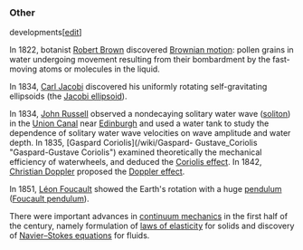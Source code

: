 ### Other
developments[[edit](/w/index.php?title=History\_of\_physics&action=edit&section=22
"Edit section: Other developments")]

In 1822, botanist [Robert
Brown](/wiki/Robert\_Brown\_\(Scottish\_botanist\_from\_Montrose\) "Robert Brown
\(Scottish botanist from Montrose\)") discovered [Brownian
motion](/wiki/Brownian\_motion "Brownian motion"): pollen grains in water
undergoing movement resulting from their bombardment by the fast-moving atoms
or molecules in the liquid.

In 1834, [Carl Jacobi](/wiki/Carl\_Gustav\_Jakob\_Jacobi "Carl Gustav Jakob
Jacobi") discovered his uniformly rotating self-gravitating ellipsoids (the
[Jacobi ellipsoid](/wiki/Jacobi\_ellipsoid "Jacobi ellipsoid")).

In 1834, [John Russell](/wiki/John\_Scott\_Russell "John Scott Russell")
observed a nondecaying solitary water wave ([soliton](/wiki/Soliton
"Soliton")) in the [Union Canal](/wiki/Union\_Canal\_\(Scotland\) "Union Canal
\(Scotland\)") near [Edinburgh](/wiki/Edinburgh "Edinburgh") and used a water
tank to study the dependence of solitary water wave velocities on wave
amplitude and water depth. In 1835, [Gaspard Coriolis](/wiki/Gaspard-
Gustave\_Coriolis "Gaspard-Gustave Coriolis") examined theoretically the
mechanical efficiency of waterwheels, and deduced the [Coriolis
effect](/wiki/Coriolis\_effect "Coriolis effect"). In 1842, [Christian
Doppler](/wiki/Christian\_Doppler "Christian Doppler") proposed the [Doppler
effect](/wiki/Doppler\_effect "Doppler effect").

In 1851, [Léon Foucault](/wiki/L%C3%A9on\_Foucault "Léon Foucault") showed the
Earth's rotation with a huge [pendulum](/wiki/Pendulum "Pendulum") ([Foucault
pendulum](/wiki/Foucault\_pendulum "Foucault pendulum")).

There were important advances in [continuum
mechanics](/wiki/Continuum\_mechanics "Continuum mechanics") in the first half
of the century, namely formulation of [laws of
elasticity](/wiki/Elastic\_modulus "Elastic modulus") for solids and discovery
of [Navier–Stokes equations](/wiki/Navier%E2%80%93Stokes\_equations
"Navier–Stokes equations") for fluids.
